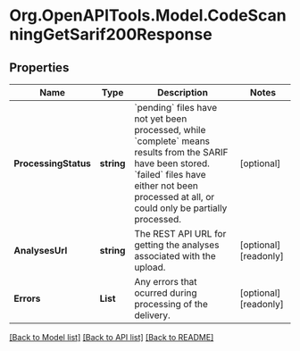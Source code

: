 # Org.OpenAPITools.Model.CodeScanningGetSarif200Response

## Properties

Name | Type | Description | Notes
------------ | ------------- | ------------- | -------------
**ProcessingStatus** | **string** | &#x60;pending&#x60; files have not yet been processed, while &#x60;complete&#x60; means results from the SARIF have been stored. &#x60;failed&#x60; files have either not been processed at all, or could only be partially processed. | [optional] 
**AnalysesUrl** | **string** | The REST API URL for getting the analyses associated with the upload. | [optional] [readonly] 
**Errors** | **List<string>** | Any errors that ocurred during processing of the delivery. | [optional] [readonly] 

[[Back to Model list]](../README.md#documentation-for-models) [[Back to API list]](../README.md#documentation-for-api-endpoints) [[Back to README]](../README.md)


